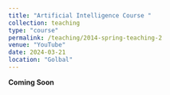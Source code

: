 ```yaml
---
title: "Artificial Intelligence Course "
collection: teaching
type: "course"
permalink: /teaching/2014-spring-teaching-2
venue: "YouTube"
date: 2024-03-21
location: "Golbal"
---
```


**Coming Soon**